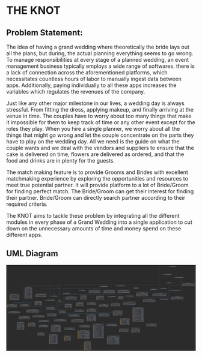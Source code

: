# THE KNOT

## Problem Statement:

The idea of having a grand wedding where theoretically the bride lays out all the plans, but during, the actual planning everything seems to go wrong. To manage responsibilities at every stage of a planned wedding, an event management business typically employs a wide range of softwares. there is a lack of connection across the aforementioned platforms, which necessitates countless hours of labor to manually ingest data between apps. Additionally, paying individually to all these apps increases the variables which regulates the revenues of the company.

Just like any other major milestone in our lives, a wedding day is always stressful. From fitting the dress, applying makeup, and finally arriving at the venue in time. The couples have to worry about too many things that make it impossible for them to keep track of time or any other event except for the roles they play. When you hire a single planner, we worry about all the things that might go wrong and let the couple concentrate on the parts they have to play on the wedding day. All we need is the guide on what the couple wants and we deal with the vendors and suppliers to ensure that the cake is delivered on time, flowers are delivered as ordered, and that the food and drinks are in plenty for the guests.

The match making feature is to provide Grooms and Brides with excellent matchmaking experience by exploring the opportunities and resources to meet true potential partner. It will provide platform to a lot of Bride/Groom for finding perfect match. The Bride/Groom can get their interest for finding their partner. Bride/Groom can directly search partner according to their required criteria.

The KNOT aims to tackle these problem by integrating all the different modules in every phase of a Grand Wedding into a single application to cut down on the unnecessary amounts of time and money spend on these different apps.

## UML Diagram

<img src="./diagrams/classdiagram.png"></img>
